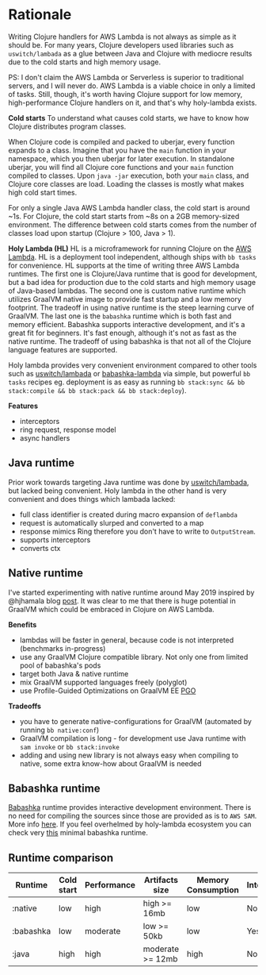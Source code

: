 # Rationale
Writing Clojure handlers for AWS Lambda is not always as simple as it should be. For many years, Clojure developers used libraries such as `uswitch/lambada` as a glue between Java and Clojure with mediocre results due to the cold starts and high memory usage. 

PS: I don't claim the AWS Lambda or Serverless is superior to traditional servers, and I will never do. AWS Lambda is a viable choice in only a limited of tasks. Still, though, it's worth having Clojure support for low memory, high-performance Clojure handlers on it, and that's why holy-lambda exists.

**Cold starts**
To understand what causes cold starts, we have to know how Clojure distributes program classes. 

When Clojure code is compiled and packed to uberjar, every function expands to a class. Imagine that you have the `main` function in your namespace, which you then uberjar for later execution. In standalone uberjar, you will find all Clojure core functions and your `main` function compiled to classes. Upon `java -jar` execution, both your `main` class, and Clojure core classes are load. Loading the classes is mostly what makes high cold start times.

For only a single Java AWS Lambda handler class, the cold start is around ~1s. For Clojure, the cold start starts from ~8s on a 2GB memory-sized environment. The difference between cold starts comes from the number of classes load upon startup (Clojure > 100, Java > 1). 

**Holy Lambda (HL)**
HL is a microframework for running Clojure on the [AWS Lambda](https://aws.amazon.com/lambda/). HL is a deployment tool independent, although ships with `bb tasks` for convenience.
HL supports at the time of writing three AWS Lambda runtimes. The first one is Clojure/Java runtime that is good for development, but a bad idea for production due to the cold starts and high memory usage of Java-based lambdas. 
The second one is custom native runtime which utilizes GraalVM native image to provide fast startup and a low memory footprint. The tradeoff in using native runtime is the steep learning curve of GraalVM.
The last one is the `babashka` runtime which is both fast and memory efficient. Babashka supports interactive development, and it's a great fit for beginners. It's fast enough, although it's not as fast as the native runtime. The tradeoff of using babashka is that not all of the Clojure language features are supported.

Holy lambda provides very convenient environment compared to other tools such as [uswitch/lambada](https://github.com/uswitch/lambada) or [babashka-lambda](https://github.com/dainiusjocas/babashka-lambda) via simple, but powerful `bb tasks` recipes eg. deployment is as easy as running `bb stack:sync && bb stack:compile && bb stack:pack && bb stack:deploy`).

**Features**
- interceptors
- ring request, response model
- async handlers

## Java runtime
Prior work towards targeting Java runtime was done by [uswitch/lambada](https://github.com/uswitch/lambada), but lacked being convenient. Holy lambda in the other hand is very convenient and does things which lambada lacked:

- full class identifier is created during macro expansion of `deflambda` 
- request is automatically slurped and converted to a map
- response mimics Ring therefore you don't have to write to `OutputStream`. 
- supports interceptors
- converts ctx

## Native runtime
I've started experimenting with native runtime around May 2019 inspired by @hjhamala blog [post](https://dev.solita.fi/2018/12/07/fast-starting-clojure-lambdas-using-graalvm.html). It was clear to me that there is huge potential in GraalVM which could be embraced in Clojure on AWS Lambda. 

**Benefits**
- lambdas will be faster in general, because code is not interpreted (benchmarks in-progress)
- use any GraalVM Clojure compatible library. Not only one from limited pool of babashka's pods
- target both Java & native runtime
- mix GraalVM supported languages freely (polyglot)
- use Profile-Guided Optimizations on GraalVM EE [PGO](https://www.graalvm.org/reference-manual/native-image/PGO/)

**Tradeoffs**
- you have to generate native-configurations for GraalVM (automated by running `bb native:conf`)
- GraalVM compilation is long - for development use Java runtime with `sam invoke` or `bb stack:invoke`
- adding and using new library is not always easy when compiling to native, some extra know-how about GraalVM is needed

## Babashka runtime
[Babashka](https://github.com/babashka/babashka) runtime provides interactive development environment. There is no need for compiling the sources since those are provided as is to `AWS SAM`. More info [here](https://github.com/FieryCod/holy-lambda/blob/master/modules/holy-lambda-babashka-layer/README.md).
If you feel overhelmed by holy-lambda ecosystem you can check very [this](https://github.com/dainiusjocas/babashka-lambda) minimal babashka runtime.

## Runtime comparison

| Runtime   | Cold start | Performance | Artifacts size   | Memory Consumption | Interactive | Compile time | Beginners friendly? |
|-----------|------------|-------------|------------------|--------------------|-------------|--------------|---------------------|
| :native   | low        | high        | high     >= 16mb | low                | No          | very long    | no                  |
| :babashka | low        | moderate    | low      >= 50kb | low                | Yes         | no compile   | yes                 |
| :java     | high       | high        | moderate >= 12mb | high               | No          | long         | yes                 |
